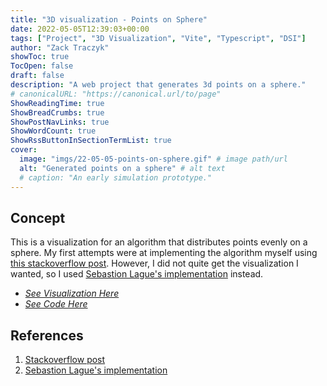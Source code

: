 ```yaml
---
title: "3D visualization - Points on Sphere"
date: 2022-05-05T12:39:03+00:00
tags: ["Project", "3D Visualization", "Vite", "Typescript", "DSI"]
author: "Zack Traczyk"
showToc: true
TocOpen: false
draft: false
description: "A web project that generates 3d points on a sphere."
# canonicalURL: "https://canonical.url/to/page"
ShowReadingTime: true
ShowBreadCrumbs: true
ShowPostNavLinks: true
ShowWordCount: true
ShowRssButtonInSectionTermList: true
cover:
  image: "imgs/22-05-05-points-on-sphere.gif" # image path/url
  alt: "Generated points on a sphere" # alt text
  # caption: "An early simulation prototype."
---
```


## Concept

This is a visualization for an algorithm that distributes points evenly on a sphere. My first attempts were at implementing the algorithm myself using [this stackoverflow post](https://stackoverflow.com/questions/9600801/evenly-distributing-n-points-on-a-sphere/44164075#44164075). However, I did not quite get the visualization I wanted, so I used [Sebastion Lague's implementation](https://gitiub.com/SebLague/Boids/blob/master/Assets/Scripts/BoidHelper.cs) instead.

- _[See Visualization Here](https://xxzbuckxx.github.io/Points-On-Sphere/)_
- _[See Code Here](https://github.com/xxzbuckxx/Points-On-Sphere)_

## References

1. [Stackoverflow post](https://stackoverflow.com/questions/9600801/evenly-distributing-n-points-on-a-sphere/44164075#44164075)
2. [Sebastion Lague's implementation](https://gitiub.com/SebLague/Boids/blob/master/Assets/Scripts/BoidHelper.cs)
